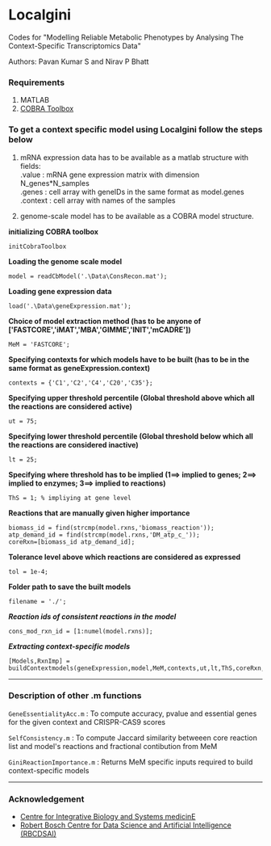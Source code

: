 # Localgini
Codes for "Modelling Reliable Metabolic Phenotypes by Analysing The Context-Specific Transcriptomics Data"   

Authors: Pavan Kumar S and Nirav P Bhatt 

### Requirements
1. MATLAB
2. [COBRA Toolbox](http://opencobra.github.io/cobratoolbox/)


### To get a context specific model using Localgini follow the steps below
1. mRNA expression data has to be available as a matlab structure with fields:   
  	.value : mRNA gene expression matrix with dimension N_genes*N_samples <br>
	.genes : cell array with geneIDs in the same format as model.genes <br>
	.context : cell array with names of the samples <br>

2. genome-scale model has to be available as a COBRA model structure.


**initializing COBRA toolbox**  
```
initCobraToolbox
```

**Loading the genome scale model**  
```
model = readCbModel('.\Data\ConsRecon.mat');
```

**Loading gene expression data**  
```
load('.\Data\geneExpression.mat');
```

**Choice of model extraction method (has to be anyone of ['FASTCORE','iMAT','MBA','GIMME','INIT','mCADRE'])**  
```
MeM = 'FASTCORE';
```

**Specifying contexts for which models have to be built (has to be in the same format as geneExpression.context)**  
```
contexts = {'C1','C2','C4','C20','C35'};
```

**Specifying upper threshold percentile (Global threshold above which all the reactions are considered active)**  
```
ut = 75;
```

**Specifying lower threshold percentile (Global threshold below which all the reactions are considered inactive)**  
```
lt = 25;
```

**Specifying where threshold has to be implied (1==> implied to genes; 2==> implied to enzymes; 3==> implied to reactions)**  
```
ThS = 1; % impliying at gene level
```

**Reactions that are manually given higher importance**
```
biomass_id = find(strcmp(model.rxns,'biomass_reaction'));
atp_demand_id = find(strcmp(model.rxns,'DM_atp_c_'));
coreRxn=[biomass_id atp_demand_id];
```

**Tolerance level above which reactions are considered as expressed**
```
tol = 1e-4;
```

**Folder path to save the built models**
```
filename = './';
```

***Reaction ids of consistent reactions in the model***
```
cons_mod_rxn_id = [1:numel(model.rxns)];
```

***Extracting context-specific models***
```
[Models,RxnImp] = buildContextmodels(geneExpression,model,MeM,contexts,ut,lt,ThS,coreRxn,filename,cons_mod_rxn_id,tol);
```

__________________________________________________________________________

### Description of other .m functions

```GeneEssentialityAcc.m``` : To compute accuracy, pvalue and essential genes for the given context and CRISPR-CAS9 scores

```SelfConsistency.m``` : To compute Jaccard similarity betweeen core reaction list and model's reactions and fractional contibution from MeM

```GiniReactionImportance.m``` : Returns MeM specific inputs required to build context-specific models

__________________________________________________________________________

### Acknowledgement
* [Centre for Integrative Biology and Systems medicinE](https://ibse.iitm.ac.in/)
* [Robert Bosch Centre for Data Science and Artificial Intelligence (RBCDSAI)](https://rbcdsai.iitm.ac.in/)
